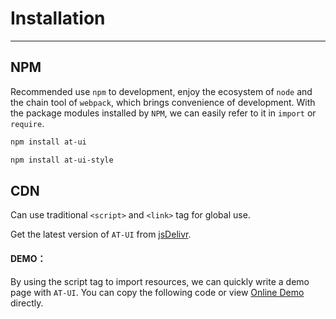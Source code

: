 # Installation

---

## NPM

Recommended use `npm` to development, enjoy the ecosystem of `node` and the chain tool of `webpack`, which brings convenience of development. With the package modules installed by `NPM`, we can easily refer to it in `import` or `require`.

```bash
npm install at-ui

npm install at-ui-style
```

## CDN

Can use traditional `<script>` and `<link>` tag for global use.

Get the latest version of `AT-UI` from [jsDelivr](https://www.jsdelivr.com/package/npm/at-ui).

#### DEMO：

By using the script tag to import resources, we can quickly write a demo page with `AT-UI`. You can copy the following code or view [Online Demo](https://jsbin.com/dezafos/edit?html,output) directly.
